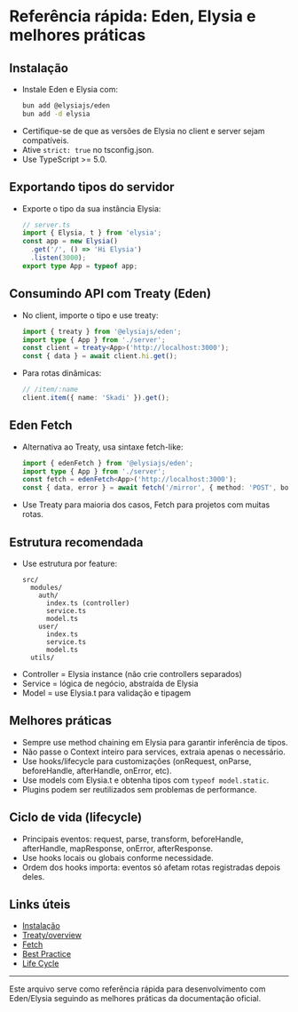 # Referência rápida: Eden, Elysia e melhores práticas

## Instalação
- Instale Eden e Elysia com:
  ```bash
  bun add @elysiajs/eden
  bun add -d elysia
  ```
- Certifique-se de que as versões de Elysia no client e server sejam compatíveis.
- Ative `strict: true` no tsconfig.json.
- Use TypeScript >= 5.0.

## Exportando tipos do servidor
- Exporte o tipo da sua instância Elysia:
  ```ts
  // server.ts
  import { Elysia, t } from 'elysia';
  const app = new Elysia()
    .get('/', () => 'Hi Elysia')
    .listen(3000);
  export type App = typeof app;
  ```

## Consumindo API com Treaty (Eden)
- No client, importe o tipo e use treaty:
  ```ts
  import { treaty } from '@elysiajs/eden';
  import type { App } from './server';
  const client = treaty<App>('http://localhost:3000');
  const { data } = await client.hi.get();
  ```
- Para rotas dinâmicas:
  ```ts
  // /item/:name
  client.item({ name: 'Skadi' }).get();
  ```

## Eden Fetch
- Alternativa ao Treaty, usa sintaxe fetch-like:
  ```ts
  import { edenFetch } from '@elysiajs/eden';
  import type { App } from './server';
  const fetch = edenFetch<App>('http://localhost:3000');
  const { data, error } = await fetch('/mirror', { method: 'POST', body: { id: 1, name: 'X' } });
  ```
- Use Treaty para maioria dos casos, Fetch para projetos com muitas rotas.

## Estrutura recomendada
- Use estrutura por feature:
  ```
  src/
    modules/
      auth/
        index.ts (controller)
        service.ts
        model.ts
      user/
        index.ts
        service.ts
        model.ts
    utils/
  ```
- Controller = Elysia instance (não crie controllers separados)
- Service = lógica de negócio, abstraída de Elysia
- Model = use Elysia.t para validação e tipagem

## Melhores práticas
- Sempre use method chaining em Elysia para garantir inferência de tipos.
- Não passe o Context inteiro para services, extraia apenas o necessário.
- Use hooks/lifecycle para customizações (onRequest, onParse, beforeHandle, afterHandle, onError, etc).
- Use models com Elysia.t e obtenha tipos com `typeof model.static`.
- Plugins podem ser reutilizados sem problemas de performance.

## Ciclo de vida (lifecycle)
- Principais eventos: request, parse, transform, beforeHandle, afterHandle, mapResponse, onError, afterResponse.
- Use hooks locais ou globais conforme necessidade.
- Ordem dos hooks importa: eventos só afetam rotas registradas depois deles.

## Links úteis
- [Instalação](https://elysiajs.com/eden/installation.html)
- [Treaty/overview](https://elysiajs.com/eden/treaty/overview.html)
- [Fetch](https://elysiajs.com/eden/fetch.html)
- [Best Practice](https://elysiajs.com/essential/best-practice.html)
- [Life Cycle](https://elysiajs.com/essential/life-cycle.html)

---
Este arquivo serve como referência rápida para desenvolvimento com Eden/Elysia seguindo as melhores práticas da documentação oficial.
